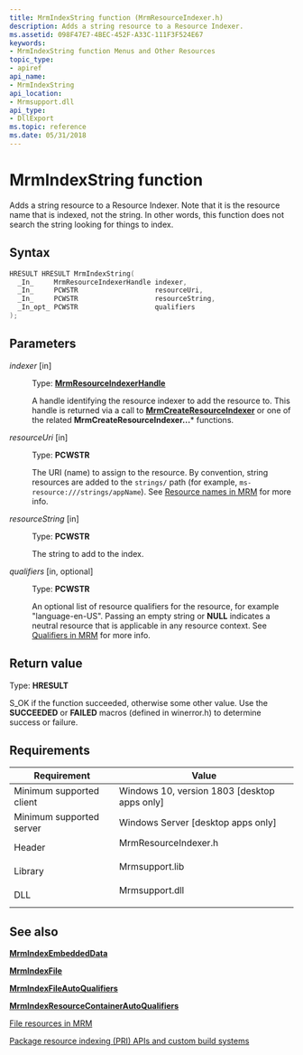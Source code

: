 ```yaml
---
title: MrmIndexString function (MrmResourceIndexer.h)
description: Adds a string resource to a Resource Indexer.
ms.assetid: 098F47E7-4BEC-452F-A33C-111F3F524E67
keywords:
- MrmIndexString function Menus and Other Resources
topic_type:
- apiref
api_name:
- MrmIndexString
api_location:
- Mrmsupport.dll
api_type:
- DllExport
ms.topic: reference
ms.date: 05/31/2018
---
```


# MrmIndexString function

Adds a string resource to a Resource Indexer. Note that it is the resource name that is indexed, not the string.
In other words, this function does not search the string looking for things to index.

## Syntax


```C++
HRESULT HRESULT MrmIndexString(
  _In_     MrmResourceIndexerHandle indexer,
  _In_     PCWSTR                   resourceUri,
  _In_     PCWSTR                   resourceString,
  _In_opt_ PCWSTR                   qualifiers
);
```


## Parameters

<dl> <dt>

*indexer* \[in\]
</dt> <dd>

Type: **[**MrmResourceIndexerHandle**](mrmresourceindexerhandle.md)**

A handle identifying the resource indexer to add the resource to. This handle is returned via a call to 
[**MrmCreateResourceIndexer**](mrmcreateresourceindexer.md) or one of the related **MrmCreateResourceIndexer...*** functions.

</dd> <dt>

*resourceUri* \[in\]
</dt> <dd>

Type: **PCWSTR**

The URI (name) to assign to the resource. By convention, string resources are added to the `strings/` path (for example, 
`ms-resource:///strings/appName`). See [Resource names in MRM](mrmresourcenames.md) for more info.

</dd> <dt>

*resourceString* \[in\]
</dt> <dd>

Type: **PCWSTR**

The string to add to the index.

</dd> <dt>

*qualifiers* \[in, optional\]
</dt> <dd>

Type: **PCWSTR**

An optional list of resource qualifiers for the resource, for example "language-en-US". Passing an empty 
string or **NULL** indicates a neutral resource that is applicable in any resource context. See 
[Qualifiers in MRM](mrmqualifiers.md) for more info.

</dd> </dl>

## Return value

Type: **HRESULT**

S\_OK if the function succeeded, otherwise some other value. Use the **SUCCEEDED** or **FAILED** macros (defined in winerror.h) 
to determine success or failure.

## Requirements



| Requirement | Value |
|-------------------------------------|-------------------------------------------------------------------------------------------------|
| Minimum supported client<br/> | Windows 10, version 1803 \[desktop apps only\]<br/>                                       |
| Minimum supported server<br/> | Windows Server \[desktop apps only\]<br/>                                                 |
| Header<br/>                   | <dl> <dt>MrmResourceIndexer.h</dt> </dl> |
| Library<br/>                  | <dl> <dt>Mrmsupport.lib</dt> </dl>       |
| DLL<br/>                      | <dl> <dt>Mrmsupport.dll</dt> </dl>       |



## See also

<dt><dt>

[**MrmIndexEmbeddedData**](mrmindexembeddeddata.md)
</dt></dl>

<dt><dt>

[**MrmIndexFile**](mrmindexfile.md)
</dt></dl>

<dt><dt>

[**MrmIndexFileAutoQualifiers**](mrmindexfileautoqualifiers.md)
</dt></dl>

<dt><dt>

[**MrmIndexResourceContainerAutoQualifiers**](mrmindexresourcecontainerautoqualifiers.md)
</dt></dl>

<dt><dt>

[File resources in MRM](mrmfiles.md)
</dt></dl>

<dt><dt>

[Package resource indexing (PRI) APIs and custom build systems](/windows/uwp/app-resources/pri-apis-custom-build-systems)
</dt></dl>

